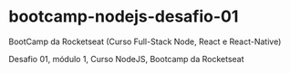 # bootcamp-nodejs-desafio-01
BootCamp da Rocketseat (Curso Full-Stack Node, React e React-Native)

Desafio 01, módulo 1, Curso NodeJS, Bootcamp da Rocketseat
